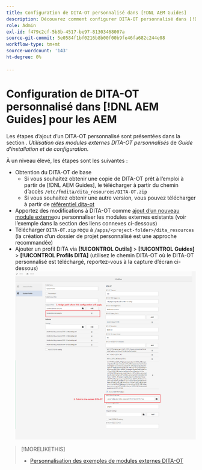 ```yaml
---
title: Configuration de DITA-OT personnalisé dans [!DNL AEM Guides]
description: Découvrez comment configurer DITA-OT personnalisé dans [!DNL Adobe Experience Manager Guides]
role: Admin
exl-id: f479c2cf-5b8b-4517-be97-81303468007a
source-git-commit: 5e0584f1bf0216b8b00f00b9fe46fa682c244e08
workflow-type: tm+mt
source-wordcount: '143'
ht-degree: 0%

---
```


# Configuration de DITA-OT personnalisé dans [!DNL AEM Guides] pour les AEM

Les étapes d’ajout d’un DITA-OT personnalisé sont présentées dans la section . _Utilisation des modules externes DITA-OT personnalisés_ de _Guide d&#39;installation et de configuration_.

À un niveau élevé, les étapes sont les suivantes :

+ Obtention du DITA-OT de base
   + Si vous souhaitez obtenir une copie de DITA-OT prêt à l’emploi à partir de [!DNL AEM Guides], le télécharger à partir du chemin d’accès `/etc/fmdita/dita_resources/DITA-OT.zip`
   + Si vous souhaitez obtenir une autre version, vous pouvez télécharger à partir de [référentiel dita-ot](https://www.dita-ot.org/download)
+ Apportez des modifications à DITA-OT comme [ajout d’un nouveau module externe](https://www.dita-ot.org/dev/topics/plugins-installing.html)ou personnaliser les modules externes existants (voir l’exemple dans la section des liens connexes ci-dessous)
+ Télécharger `DITA-OT.zip` reçu à `/apps/<project-folder>/dita_resources` (la création d’un dossier de projet personnalisé est une approche recommandée)
+ Ajouter un profil DITA via **[!UICONTROL Outils]** > **[!UICONTROL Guides]** > **[!UICONTROL Profils DITA]** (utilisez le chemin DITA-OT où le DITA-OT personnalisé est téléchargé, reportez-vous à la capture d’écran ci-dessous)
  ![Profils DITA](assets/dita-profile.png)

>[!MORELIKETHIS]
>
>+ [Personnalisation des exemples de modules externes DITA-OT](https://www.dita-ot.org/dev/topics/pdf-customization.html)
